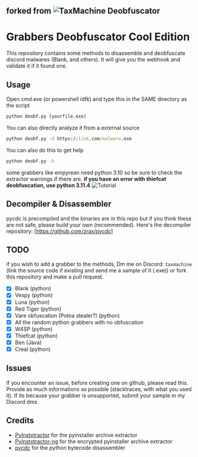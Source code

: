 ## forked from ![TaxMachine Deobfuscator](https://github.com/TaxMachine/Grabbers-Deobfuscator)
# Grabbers Deobfuscator Cool Edition

This repository contains some methods to disassemble and deobfuscate discord malwares (Blank, and others). It will give you the webhook and validate it if it found one.

## Usage

Open cmd.exe (or powershell idfk) and type this in the SAME directory as the script

```cmd
python deobf.py [yourfile.exe]
```

You can also directly analyze it from a external source

```cmd
python deobf.py -d https://link.com/malware.exe
```

You can also do this to get help

```cmd
python deobf.py -h
```

some grabbers like empyrean need python 3.10 so be sure to check the extractor warnings if there are.
**if you have an error with thiefcat deobfuscation, use python 3.11.4**
![Tutorial](tutorial.gif)

## Decompiler & Disassembler

pycdc is precompiled and the binaries are in this repo but if you think these are not safe, please build your own (recommended). Here's the decompiler repository: [https://github.com/zrax/pycdc]

## TODO

if you wish to add a grabber to the methods, Dm me on Discord: `taxmachine` (link the source code if existing and send me a sample of it (.exe)) or fork this repository and make a pull request.

- [x] Blank (python)
- [x] Vespy (python)
- [x] Luna (python)
- [x] Red Tiger (python)
- [x] Vare obfuscation (Potna stealer?) (python)
- [x] All the random python grabbers with no obfuscation
- [x] W4SP (python)
- [x] Thiefcat (python)
- [x] Ben (Java)
- [x] Creal (python)

## Issues

If you encounter an issue, before creating one on github, please read this. Provide as much informations as possible (stacktraces, with what you used it). If its because your grabber is unsupported, submit your sample in my Discord dms

## Credits

- [PyInstxtractor](https://github.com/extremecoders-re/pyinstxtractor) for the pyinstaller archive extractor
- [PyInstxtractor-ng](https://github.com/extremecoders-re/pyinstxtractor) for the encrypted pyinstaller archive extractor
- [pycdc](https://github.com/zrax/pycdc) for the python bytecode disassembler
